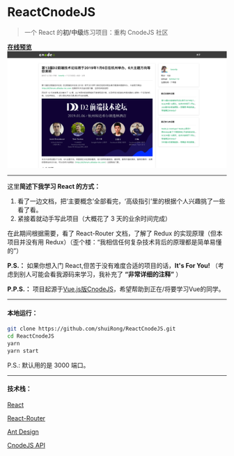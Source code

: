# ReactCnodeJS

> 一个 React 的**初/中级**练习项目：重构 CnodeJS 社区

[**在线预览**](https://reactcnodejs.netlify.com/)
![图片预览](static/preview.png)

---

这里**简述下我学习 React 的方式：**

1. 看了一边文档，把‘主要概念’全部看完，‘高级指引’里的根据个人兴趣挑了一些看了看。
2. 紧接着就动手写此项目（大概花了 3 天的业余时间完成）

在此期间根据需要，看了 React-Router 文档，了解了 Redux 的实现原理（但本项目并没有用 Redux）（歪个楼：“我相信任何复杂技术背后的原理都是简单易懂的”）

**P.S.：** 如果你想入门 React,但苦于没有难度合适的项目的话，**It's For You!**
（考虑到别人可能会看我源码来学习，我补充了 **“非常详细的注释”** ）

**P.P.S.：** 项目起源于[Vue.js版CnodeJS](https://github.com/shuiRong/VueCnodeJS)，希望帮助到正在/将要学习Vue的同学。

---

#### 本地运行：

```bash
git clone https://github.com/shuiRong/ReactCnodeJS.git
cd ReactCnodeJS
yarn
yarn start
```

P.S.: 默认用的是 3000 端口。

---

#### 技术栈：

[React](https://reactjs.org/)

[React-Router](https://reacttraining.com/react-router/web/example/basic)

[Ant Design](https://ant.design/index-cn)

[CnodeJS API](https://cnodejs.org/api)
